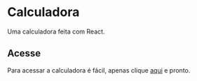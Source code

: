 # Calculadora

Uma calculadora feita com React.

## Acesse

Para acessar a calculadora é fácil, apenas clique [aqui](https://alessandrohenriqueramos.github.io/calculadora-react/build/) e pronto.

